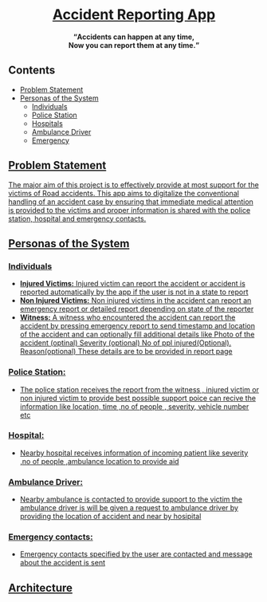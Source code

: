 <h1 align="center"><a href="https://github.com/christopher-2000/2022_IBM_Code_Challenge_AccidentReportingApp">Accident Reporting App</a></h1>
<p align="center"><strong><q>Accidents can happen at any time,<br>Now you can report them at any time.</q></strong></p>  

## Contents
- <a href="https://github.com/christopher-2000/2022_IBM_Code_Challenge_AccidentReportingApp#problem-statement">Problem Statement</a>
- <a href="https://github.com/christopher-2000/2022_IBM_Code_Challenge_AccidentReportingApp#personas-of-the-system">Personas of the System</a>
  - <a href="https://github.com/christopher-2000/2022_IBM_Code_Challenge_AccidentReportingApp#individuals">Individuals</a>
  - <a href="https://github.com/christopher-2000/2022_IBM_Code_Challenge_AccidentReportingApp#police-station">Police Station</a>
  - <a href="https://github.com/christopher-2000/2022_IBM_Code_Challenge_AccidentReportingApp#hospitals">Hospitals</a>
  - <a href="https://github.com/christopher-2000/2022_IBM_Code_Challenge_AccidentReportingApp#ambulance-driver">Ambulance Driver</a>
  - <a href="https://github.com/christopher-2000/2022_IBM_Code_Challenge_AccidentReportingApp#emergency-contacts">Emergency 
## Problem Statement  
The major aim of this project is to effectively provide at most support for the victims of Road accidents. This app aims to digitalize the conventional handling of an accident case by ensuring that immediate medical attention is provided to the victims and proper information is shared with the police station, hospital and emergency contacts.

## Personas of the System
### Individuals 
* **Injured Victims:** 
  Injured victim can report the accident or accident is reported automatically by the app if the user is not in a state to report
* **Non Injured Victims:**
  Non injured victims in the accident can report an emergency report or detailed report depending on state of the reporter
* **Witness:**
  A witness who encountered the accident can report the accident by pressing emergency report to send timestamp and location of the accident and can         optionally fill additional details like 
  Photo of the accident (optinal)
  Severity (optional)
  No of ppl injured(Optional).
  Reason(optional) These details are to be provided in report page 
### Police Station: 
 * The police station receives the report from the witness , injured victim or non injured victim to provide best possible support poice can recive the information like location, time ,no of people , severity, vehicle number etc
### Hospital: 
 * Nearby hospital receives information of incoming patient like severity ,no of people ,ambulance location to provide aid
### Ambulance Driver: 
 * Nearby ambulance is contacted to provide support to the victim the ambulance driver is will be given a request to ambulance driver by providing the location of accident and near by hosipital 
### Emergency contacts: 
 * Emergency contacts specified by the user are contacted and message about the accident is sent 



## Architecture
